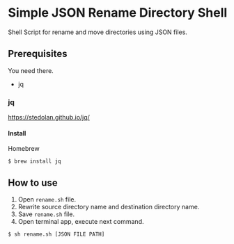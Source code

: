 # Simple JSON Rename Directory Shell
Shell Script for rename and move directories using JSON files.

## Prerequisites
You need there.

* jq

### jq
https://stedolan.github.io/jq/

#### Install
Homebrew
```
$ brew install jq
```

## How to use
1. Open `rename.sh` file.
2. Rewrite source directory name and destination directory name.
3. Save `rename.sh` file.
4. Open terminal app, execute next command.

```
$ sh rename.sh [JSON FILE PATH]
```
